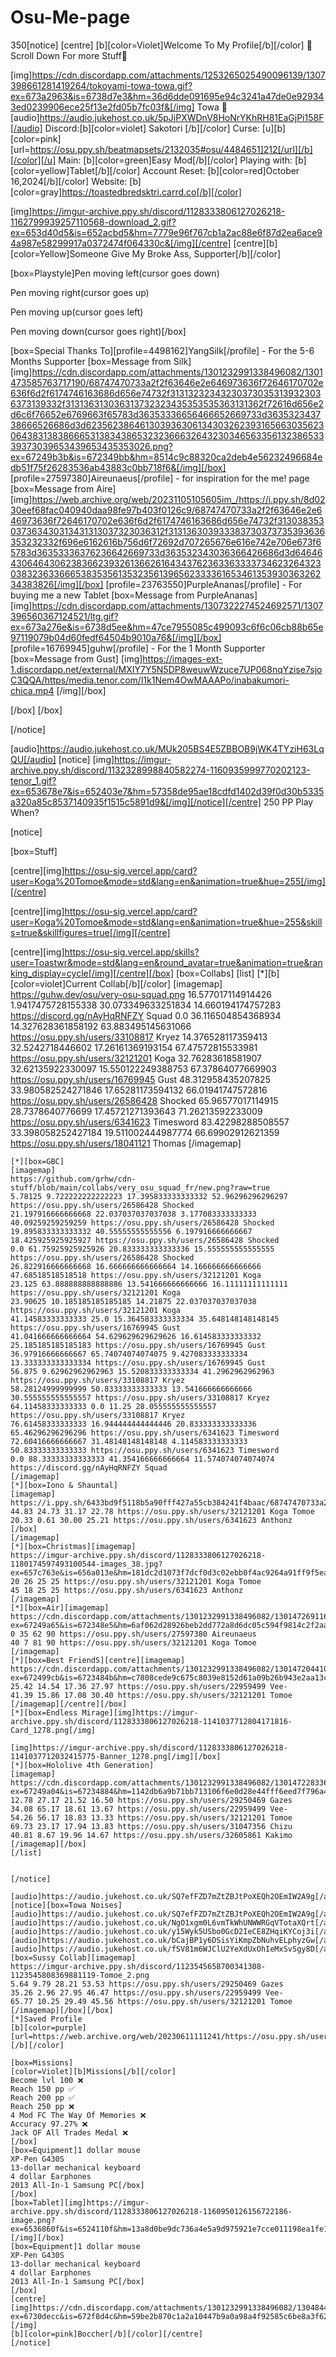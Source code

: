 # Osu-Me-page

350[notice]
[centre]
[b][color=Violet]Welcome To My Profile[/b][/color]
💜Scroll Down For more Stuff💜


[img]https://cdn.discordapp.com/attachments/1253265025490096139/1307398661281419264/tokoyami-towa-towa.gif?ex=673a2963&is=6738d7e3&hm=36d6dde091695e94c3241a47de0e929343ed0239906ece25f13e2fd05b7fc03f&[/img]
Towa 💜
[audio]https://audio.jukehost.co.uk/5pJiPXWDnV8HoNrYKhRH81EaGjPi158F[/audio]
Discord:[b][color=violet] Sakotori [/b][/color]
Curse: [u][b][color=pink][url=https://osu.ppy.sh/beatmapsets/2132035#osu/4484651]212[/url][/b][/color][/u]
Main: [b][color=green]Easy Mod[/b][/color]
Playing with: [b][color=yellow]Tablet[/b][/color]
Account Reset: [b][color=red]October 16,2024[/b][/color]
Website: [b][color=gray]https://toastedbredsktri.carrd.co[/b][/color]



[img]https://imgur-archive.ppy.sh/discord/1128333806127026218-1162799939257110568-download_2.gif?ex=653d40d5&is=652acbd5&hm=7779e96f767cb1a2ac88e6f87d2ea6ace94a987e58299917a0372474f064330c&[/img][/centre]
[centre][b][color=Yellow]Someone Give My Broke Ass, Supporter[/b][/color]


[box=Playstyle]Pen moving left(cursor goes down) 

Pen moving right(cursor goes up) 

Pen moving up(cursor goes left) 

Pen moving down(cursor goes right)[/box]

[box=Special Thanks To][profile=4498162]YangSilk[/profile] - For the 5-6 Months Supporter
[box=Message from Silk][img]https://cdn.discordapp.com/attachments/1301232991338496082/1301473585763717190/68747470733a2f2f63646e2e646973636f72646170702e636f6d2f6174746163686d656e74732f313132323432303730353139323036373139332f313136313036313732323435353535363131362f72616d656e2d6c6f76652e6769663f65783d36353336656466652669733d363532343738666526686d3d6235623864613039363061343032623931656630356230643831383866653138343865323236663264323034656335613238653339373039653439653435353026.png?ex=67249b3b&is=672349bb&hm=8514c9c88320ca2deb4e56232496684edb51f75f26283536ab43883c0bb718f6&[/img][/box]
[profile=27597380]Aireunaeus[/profile] - for inspiration for the me! page [box=Message from Aire][img]https://web.archive.org/web/20231105105605im_/https://i.ppy.sh/8d0230eef68fac040940daa98fe97b403f0126c9/68747470733a2f2f63646e2e646973636f72646170702e636f6d2f6174746163686d656e74732f313038353037363430313431313037323036312f313136303933383730373735393636353232332f696e6162616b756d6f72692d707265676e616e742e706e673f65783d36353336376236642669733d363532343036366426686d3d6464643064643062383662393261366261643437623633633337346232643230383236336665383535613532356139656233336165346135393036326234383826[/img][/box]
[profile=23763550]PurpleAnanas[/profile] - For buying me a new Tablet [box=Message from PurpleAnanas][img]https://cdn.discordapp.com/attachments/1307322274524692571/1307396560367124521/ltg.gif?ex=673a276e&is=6738d5ee&hm=47ce7955085c499093c6f6c06cb88b65e97119079b04d60fedf64504b9010a76&[/img][/box]
[profile=16769945]guhw[/profile] - For the 1 Month Supporter
[box=Message from Gust] [img]https://images-ext-1.discordapp.net/external/MXIY7Y5N5DP8weuwWzuce7UP068nqYzise7sjoC3QQA/https/media.tenor.com/l1k1Nem4OwMAAAPo/inabakumori-chica.mp4 [/img][/box]



[/box]
[/box]


[/notice]

[audio]https://audio.jukehost.co.uk/MUk205BS4E5ZBBOB9jWK4TYziH63LqQU[/audio]
[notice]
[img]https://imgur-archive.ppy.sh/discord/1132328998840582274-1160935999770202123-tenor_1.gif?ex=653678e7&is=652403e7&hm=57358de95ae18cdfd1402d39f0d30b5335a320a85c8537140935f1515c5891d9&[/img][/notice][/centre]
250 PP Play When?

[notice]

[box=Stuff]

[centre][img]https://osu-sig.vercel.app/card?user=Koga%20Tomoe&mode=std&lang=en&animation=true&hue=255[/img][/centre]

[centre][img]https://osu-sig.vercel.app/card?user=Koga%20Tomoe&mode=std&lang=en&animation=true&hue=255&skills=true&skillfigures=true[/img][/centre]

[centre][img]https://osu-sig.vercel.app/skills?user=Toastwr&mode=std&lang=en&round_avatar=true&animation=true&ranking_display=cycle[/img][/centre][/box]
[box=Collabs]
[list]
[*][b][color=violet]Current Collab[/b][/color]
[imagemap]
https://guhw.dev/osu/very-osu-squad.png
16.577017114914426 1.9417475728155338 30.073349633251834 14.660194174757283 https://discord.gg/nAyHqRNFZY Squad
0.0 36.116504854368934 14.327628361858192 63.883495145631066 https://osu.ppy.sh/users/33108817 Kryez
14.376528117359413 32.5242718446602 17.26161369193154 67.47572815533981 https://osu.ppy.sh/users/32121201 Koga
32.76283618581907 32.62135922330097 15.550122249388753 67.37864077669903 https://osu.ppy.sh/users/16769945 Gust
48.312958435207825 33.980582524271846 17.65281173594132 66.01941747572816 https://osu.ppy.sh/users/26586428 Shocked
65.96577017114915 28.7378640776699 17.45721271393643 71.26213592233009 https://osu.ppy.sh/users/6341623 Timesword
83.42298288508557 33.398058252427184 19.511002444987774 66.69902912621359 https://osu.ppy.sh/users/18041121 Thomas
[/imagemap]
```
[*][box=GBC]
[imagemap]
https://github.com/grhw/cdn-stuff/blob/main/collabs/very_osu_squad_fr/new.png?raw=true
5.78125 9.722222222222223 17.395833333333332 52.96296296296297 https://osu.ppy.sh/users/26586428 Shocked
21.197916666666668 22.037037037037038 3.177083333333333 40.09259259259259 https://osu.ppy.sh/users/26586428 Shocked
19.895833333333332 40.55555555555556 6.197916666666667 18.425925925925927 https://osu.ppy.sh/users/26586428 Shocked
0.0 61.75925925925926 20.833333333333336 15.555555555555555 https://osu.ppy.sh/users/26586428 Shocked
26.822916666666668 16.666666666666664 14.166666666666666 47.68518518518518 https://osu.ppy.sh/users/32121201 Koga
23.125 63.888888888888886 13.541666666666666 16.11111111111111 https://osu.ppy.sh/users/32121201 Koga
23.90625 10.185185185185185 14.21875 22.037037037037038 https://osu.ppy.sh/users/32121201 Koga
41.14583333333333 25.0 15.364583333333334 35.648148148148145 https://osu.ppy.sh/users/16769945 Gust
41.041666666666664 54.629629629629626 16.614583333333332 25.185185185185183 https://osu.ppy.sh/users/16769945 Gust
36.97916666666667 65.74074074074075 9.427083333333334 13.333333333333334 https://osu.ppy.sh/users/16769945 Gust
56.875 9.62962962962963 15.520833333333334 41.2962962962963 https://osu.ppy.sh/users/33108817 Kryez
58.28124999999999 50.83333333333333 13.541666666666666 30.555555555555557 https://osu.ppy.sh/users/33108817 Kryez
64.11458333333333 0.0 11.25 28.055555555555557 https://osu.ppy.sh/users/33108817 Kryez
76.61458333333333 16.944444444444446 20.833333333333336 65.46296296296296 https://osu.ppy.sh/users/6341623 Timesword
72.60416666666667 31.48148148148148 4.114583333333333 50.83333333333333 https://osu.ppy.sh/users/6341623 Timesword
0.0 88.33333333333333 41.354166666666664 11.574074074074074 https://discord.gg/nAyHqRNFZY Squad
[/imagemap]
[*][box=Iono & Shauntal]
[imagemap]
https://i.ppy.sh/6433bd9f5118b5a90fff427a55cb384241f4baac/68747470733a2f2f63646e2e646973636f72646170702e636f6d2f6174746163686d656e74732f313235333236353032353439303039363133392f313330353535393035373733333635323534302f3132333838373038365f70305f6d6173746572313230302e776562703f65783d36373337366339662669733d363733363162316626686d3d3965316637346632303534323035386230323763663137376562356564313962613831333530316133373865383839666131613938383738316438316238393726
44.83 24.73 31.17 22.78 https://osu.ppy.sh/users/32121201 Koga Tomoe
20.33 0.61 30.00 25.21 https://osu.ppy.sh/users/6341623 Anthonz
[/box]
[/imagemap]
[*][box=Christmas][imagemap]
https://imgur-archive.ppy.sh/discord/1128333806127026218-1180174597493100544-images_38.jpg?ex=657c763e&is=656a013e&hm=181dc2d1073f7dcf0d3c02ebb0f4ac9264a91ff9f5eace9fc69090b519833a9c&
20 26 25 25 https://osu.ppy.sh/users/32121201 Koga Tomoe
45 18 25 25 https://osu.ppy.sh/users/6341623 Anthonz
[/imagemap]
[*][box=Air][imagemap]
https://cdn.discordapp.com/attachments/1301232991338496082/1301472691169267733/68747470733a2f2f63646e2e646973636f72646170702e636f6d2f6174746163686d656e74732f313038353037363430313431313037323036312f313136363130343038363530353036363439372f636f6c6c61625f696d675f7665722e325f35302e706e673f65783d36353439343630662669733d363533366431306626686d3d3933396361316565336633633965666331646637393765333066393863613266643731626464316339663061653131666638633936366138356663383263613026.png?ex=67249a65&is=672348e5&hm=6af062d28926beb2dd772a8d6dc05c594f9814c2f2aa18ae086dae0c9a7245b6&
0 35 62 90 https://osu.ppy.sh/users/27597380 Aireunaeus
40 7 81 90 https://osu.ppy.sh/users/32121201 Koga Tomoe
[/imagemap]
[*][box=Best FriendS][centre][imagemap]
https://cdn.discordapp.com/attachments/1301232991338496082/1301472044105334825/68747470733a2f2f63646e2e646973636f72646170702e636f6d2f6174746163686d656e74732f313131393436323634373138303537383831362f313133343031363037313835313036393434302f53637265656e73686f745f32303233303732372d3134353335302e706e67.png?ex=672499cb&is=6723484b&hm=c7808cede9c675c8039e8152d61a09b26b943e2aa13c6e87b50a9c77f9573df2&
25.42 14.54 17.36 27.97 https://osu.ppy.sh/users/22959499 Vee-
41.39 15.86 17.08 30.40 https://osu.ppy.sh/users/32121201 Tomoe
[/imagemap][/centre][/box]
[*][box=Endless Mirage][img]https://imgur-archive.ppy.sh/discord/1128333806127026218-1141037712804171816-Card_1278.png[/img]

[img]https://imgur-archive.ppy.sh/discord/1128333806127026218-1141037712032415775-Banner_1278.png[/img][/box]
[*][box=Hololive 4th Generation]
[imagemap]
https://cdn.discordapp.com/attachments/1301232991338496082/1301472283361153044/68747470733a2f2f63646e2e646973636f72646170702e636f6d2f6174746163686d656e74732f313132353134353231343937343137373238302f313132353139363438373533343538373930352f486f6c6f6c6976652e3630302e333230323236392e6a7067.png?ex=67249a04&is=67234884&hm=1142db6a9b71bb713106f6e0d28e44fff6eed7f796a40185d3065190ba4c1848&
12.78 27.17 21.52 16.50 https://osu.ppy.sh/users/29250469 Gazes
34.08 65.17 18.61 13.67 https://osu.ppy.sh/users/22959499 Vee-
54.26 56.17 18.83 13.33 https://osu.ppy.sh/users/32121201 Tomoe
69.73 23.17 17.94 13.83 https://osu.ppy.sh/users/31047356 Chizu
40.81 8.67 19.96 14.67 https://osu.ppy.sh/users/32605861 Kakimo
[/imagemap][/box]
[/list]


[/notice]

[audio]https://audio.jukehost.co.uk/SQ7efFZD7mZtZBJtPoXEQh2OEmIW2A9g[/audio]
[notice][box=Towa Noises]
[audio]https://audio.jukehost.co.uk/SQ7efFZD7mZtZBJtPoXEQh2OEmIW2A9g[/audio][audio]https://audio.jukehost.co.uk/NgO1xgm0L6vmTkWhUNWWRGqVTotaXQrt[/audio][audio]https://audio.jukehost.co.uk/y15Wyk5USbo0GcD2IeCE8ZHqiKYCoj3i[/audio][audio]https://audio.jukehost.co.uk/bCajBP1y6DSisYiKmpZbNuhvELphyzGw[/audio][audio]https://audio.jukehost.co.uk/fSV81m6WJClU2YeXdUxOhIeMxSvSgy8D[/audio]
[box=Sussy Collab][imagemap]
https://imgur-archive.ppy.sh/discord/1123545658700341308-1123545808369881119-Tomoe_2.png
5.64 9.79 28.21 53.53 https://osu.ppy.sh/users/29250469 Gazes
35.26 2.96 27.95 46.47 https://osu.ppy.sh/users/22959499 Vee-
65.77 10.25 29.49 45.56 https://osu.ppy.sh/users/32121201 Tomoe
[/imagemap][/box][/box]
[*]Saved Profile
[b][color=purple][url=https://web.archive.org/web/20230611111241/https://osu.ppy.sh/users/32121201]Profile[/url][/b][/color]

[box=Missions]
[color=Violet][b]Missions[/b][/color]
Become lvl 100 ❌
Reach 150 pp ✅
Reach 200 pp ✅
Reach 250 pp ❌
4 Mod FC The Way Of Memories ❌
Accuracy 97.27% ❌
Jack OF All Trades Medal ❌
[/box]
[box=Equipment]1 dollar mouse
XP-Pen G430S
13-dollar mechanical keyboard
4 dollar Earphones
2013 All-In-1 Samsung PC[/box]
[/box]
[box=Tablet][img]https://imgur-archive.ppy.sh/discord/1128333806127026218-1160950126156722186-image.png?ex=6536860f&is=6524110f&hm=13a8d0be9dc736a4e5a9d975921e7cce011198ea1fe1a3675b74d7325a141fcd&[/img][/box]
[box=Equipment]1 dollar mouse
XP-Pen G430S
13-dollar mechanical keyboard
4 dollar Earphones
2013 All-In-1 Samsung PC[/box]
[/box]
[centre]
[img]https://cdn.discordapp.com/attachments/1301232991338496082/1304844672836960337/image.png?ex=6730decc&is=672f8d4c&hm=59be2b870c1a2a10447b9a0a98a4f92585c6be8a3f62d1452d01a7726b1e17b1&[/img]
[b][color=pink]Boccher[/b][/color][/centre]
[/notice]
